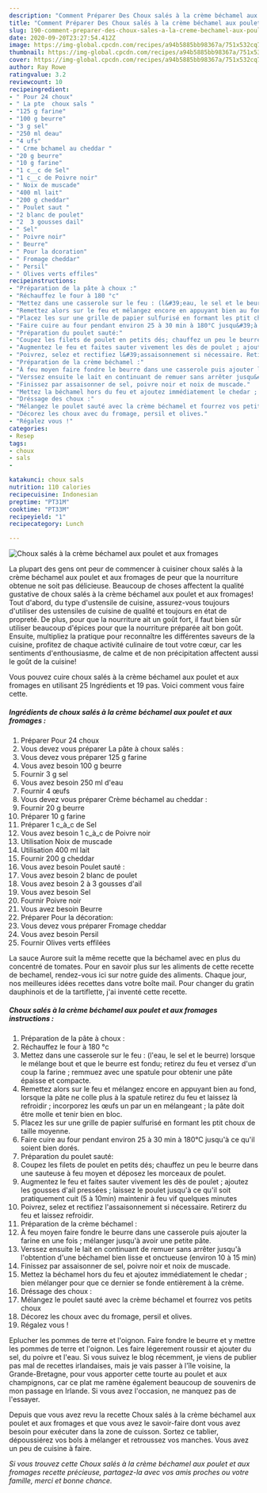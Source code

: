 ```yaml
---
description: "Comment Préparer Des Choux salés à la crème béchamel aux poulet et aux fromages"
title: "Comment Préparer Des Choux salés à la crème béchamel aux poulet et aux fromages"
slug: 190-comment-preparer-des-choux-sales-a-la-creme-bechamel-aux-poulet-et-aux-fromages
date: 2020-09-20T23:27:54.412Z
image: https://img-global.cpcdn.com/recipes/a94b5885bb98367a/751x532cq70/choux-sales-a-la-creme-bechamel-aux-poulet-et-aux-fromages-photo-principale-de-la-recette.jpg
thumbnail: https://img-global.cpcdn.com/recipes/a94b5885bb98367a/751x532cq70/choux-sales-a-la-creme-bechamel-aux-poulet-et-aux-fromages-photo-principale-de-la-recette.jpg
cover: https://img-global.cpcdn.com/recipes/a94b5885bb98367a/751x532cq70/choux-sales-a-la-creme-bechamel-aux-poulet-et-aux-fromages-photo-principale-de-la-recette.jpg
author: Ray Rowe
ratingvalue: 3.2
reviewcount: 10
recipeingredient:
- " Pour 24 choux"
- " La pte  choux sals "
- "125 g farine"
- "100 g beurre"
- "3 g sel"
- "250 ml deau"
- "4 ufs"
- " Crme bchamel au cheddar "
- "20 g beurre"
- "10 g farine"
- "1 c__c de Sel"
- "1 c__c de Poivre noir"
- " Noix de muscade"
- "400 ml lait"
- "200 g cheddar"
- " Poulet saut "
- "2 blanc de poulet"
- "2  3 gousses dail"
- " Sel"
- " Poivre noir"
- " Beurre"
- " Pour la dcoration"
- " Fromage cheddar"
- " Persil"
- " Olives verts effiles"
recipeinstructions:
- "Préparation de la pâte à choux :"
- "Réchauffez le four à 180 °c"
- "Mettez dans une casserole sur le feu : (l&#39;eau, le sel et le beurre) lorsque le mélange bout et que le beurre est fondu; retirez du feu et versez d&#39;un coup la farine ; remmuez avec une spatule pour obtenir une pâte épaisse et compacte."
- "Remettez alors sur le feu et mélangez encore en appuyant bien au fond, lorsque la pâte ne colle plus à la spatule retirez du feu et laissez là refroidir ; incorporez les œufs un par un en mélangeant ; la pâte doit être molle et tenir bien en bloc."
- "Placez les sur une grille de papier sulfurisé en formant les ptit choux de taille moyenne."
- "Faire cuire au four pendant environ 25 à 30 min à 180°C jusqu&#39;à ce qu&#39;il soient bien dorés."
- "Préparation du poulet sauté:"
- "Coupez les filets de poulet en petits dés; chauffez un peu le beurre dans une sauteuse à feu moyen et déposez les morceaux de poulet."
- "Augmentez le feu et faites sauter vivement les dès de poulet ; ajoutez les gousses d&#39;ail pressées ; laissez le poulet jusqu&#39;à ce qu&#39;il soit pratiquement cuit (5 à 10min) maintenir à feu vif quelques minutes"
- "Poivrez, selez et rectifiez l&#39;assaisonnement si nécessaire. Retirerz du feu et laissez refroidir."
- "Préparation de la crème béchamel :"
- "À feu moyen faire fondre le beurre dans une casserole puis ajouter la farine en une fois ; mélanger jusqu&#39;à avoir une petite pâte."
- "Verssez ensuite le lait en continuant de remuer sans arrêter jusqu&#39;à l&#39;obtention d&#39;une béchamel bien lisse et onctueuse (environ 10 à 15 min)"
- "Finissez par assaisonner de sel, poivre noir et noix de muscade."
- "Mettez la béchamel hors du feu et ajoutez immédiatement le chedar ; bien mélanger pour que ce dernier se fonde entièrement à la crème."
- "Dréssage des choux :"
- "Mélangez le poulet sauté avec la crème béchamel et fourrez vos petits choux"
- "Décorez les choux avec du fromage, persil et olives."
- "Régalez vous !"
categories:
- Resep
tags:
- choux
- sals
- 

katakunci: choux sals  
nutrition: 110 calories
recipecuisine: Indonesian
preptime: "PT31M"
cooktime: "PT33M"
recipeyield: "1"
recipecategory: Lunch

---
```



![Choux salés à la crème béchamel aux poulet et aux fromages](https://img-global.cpcdn.com/recipes/a94b5885bb98367a/751x532cq70/choux-sales-a-la-creme-bechamel-aux-poulet-et-aux-fromages-photo-principale-de-la-recette.jpg)

La plupart des gens ont peur de commencer à cuisiner choux salés à la crème béchamel aux poulet et aux fromages de peur que la nourriture obtenue ne soit pas délicieuse. Beaucoup de choses affectent la qualité gustative de choux salés à la crème béchamel aux poulet et aux fromages! Tout d'abord, du type d'ustensile de cuisine, assurez-vous toujours d'utiliser des ustensiles de cuisine de qualité et toujours en état de propreté. De plus, pour que la nourriture ait un goût fort, il faut bien sûr utiliser beaucoup d'épices pour que la nourriture préparée ait bon goût. Ensuite, multipliez la pratique pour reconnaître les différentes saveurs de la cuisine, profitez de chaque activité culinaire de tout votre cœur, car les sentiments d'enthousiasme, de calme et de non précipitation affectent aussi le goût de la cuisine!

<!--inarticleads1-->

Vous pouvez cuire choux salés à la crème béchamel aux poulet et aux fromages en utilisant 25 Ingrédients et 19 pas. Voici comment vous faire cette.

##### Ingrédients de choux salés à la crème béchamel aux poulet et aux fromages :

1. Préparer  Pour 24 choux
1. Vous devez vous préparer  La pâte à choux salés :
1. Vous devez vous préparer 125 g farine
1. Vous avez besoin 100 g beurre
1. Fournir 3 g sel
1. Vous avez besoin 250 ml d&#39;eau
1. Fournir 4 œufs
1. Vous devez vous préparer  Crème béchamel au cheddar :
1. Fournir 20 g beurre
1. Préparer 10 g farine
1. Préparer 1 c_à_c de Sel
1. Vous avez besoin 1 c_à_c de Poivre noir
1. Utilisation  Noix de muscade
1. Utilisation 400 ml lait
1. Fournir 200 g cheddar
1. Vous avez besoin  Poulet sauté :
1. Vous avez besoin 2 blanc de poulet
1. Vous avez besoin 2 à 3 gousses d&#39;ail
1. Vous avez besoin  Sel
1. Fournir  Poivre noir
1. Vous avez besoin  Beurre
1. Préparer  Pour la décoration:
1. Vous devez vous préparer  Fromage cheddar
1. Vous avez besoin  Persil
1. Fournir  Olives verts effilées


La sauce Aurore suit la même recette que la béchamel avec en plus du concentré de tomates. Pour en savoir plus sur les aliments de cette recette de bechamel, rendez-vous ici sur notre guide des aliments. Chaque jour, nos meilleures idées recettes dans votre boîte mail. Pour changer du gratin dauphinois et de la tartiflette, j&#39;ai inventé cette recette. 

<!--inarticleads2-->

##### Choux salés à la crème béchamel aux poulet et aux fromages instructions :

1. Préparation de la pâte à choux :
1. Réchauffez le four à 180 °c
1. Mettez dans une casserole sur le feu : (l&#39;eau, le sel et le beurre) lorsque le mélange bout et que le beurre est fondu; retirez du feu et versez d&#39;un coup la farine ; remmuez avec une spatule pour obtenir une pâte épaisse et compacte.
1. Remettez alors sur le feu et mélangez encore en appuyant bien au fond, lorsque la pâte ne colle plus à la spatule retirez du feu et laissez là refroidir ; incorporez les œufs un par un en mélangeant ; la pâte doit être molle et tenir bien en bloc.
1. Placez les sur une grille de papier sulfurisé en formant les ptit choux de taille moyenne.
1. Faire cuire au four pendant environ 25 à 30 min à 180°C jusqu&#39;à ce qu&#39;il soient bien dorés.
1. Préparation du poulet sauté:
1. Coupez les filets de poulet en petits dés; chauffez un peu le beurre dans une sauteuse à feu moyen et déposez les morceaux de poulet.
1. Augmentez le feu et faites sauter vivement les dès de poulet ; ajoutez les gousses d&#39;ail pressées ; laissez le poulet jusqu&#39;à ce qu&#39;il soit pratiquement cuit (5 à 10min) maintenir à feu vif quelques minutes
1. Poivrez, selez et rectifiez l&#39;assaisonnement si nécessaire. Retirerz du feu et laissez refroidir.
1. Préparation de la crème béchamel :
1. À feu moyen faire fondre le beurre dans une casserole puis ajouter la farine en une fois ; mélanger jusqu&#39;à avoir une petite pâte.
1. Verssez ensuite le lait en continuant de remuer sans arrêter jusqu&#39;à l&#39;obtention d&#39;une béchamel bien lisse et onctueuse (environ 10 à 15 min)
1. Finissez par assaisonner de sel, poivre noir et noix de muscade.
1. Mettez la béchamel hors du feu et ajoutez immédiatement le chedar ; bien mélanger pour que ce dernier se fonde entièrement à la crème.
1. Dréssage des choux :
1. Mélangez le poulet sauté avec la crème béchamel et fourrez vos petits choux
1. Décorez les choux avec du fromage, persil et olives.
1. Régalez vous !


Eplucher les pommes de terre et l&#39;oignon. Faire fondre le beurre et y mettre les pommes de terre et l&#39;oignon. Les faire légerement roussir et ajouter du sel, du poivre et l&#39;eau. Si vous suivez le blog récemment, je viens de publier pas mal de recettes irlandaises, mais je vais passer à l&#39;île voisine, la Grande-Bretagne, pour vous apporter cette tourte au poulet et aux champignons, car ce plat me ramène également beaucoup de souvenirs de mon passage en Irlande. Si vous avez l&#39;occasion, ne manquez pas de l&#39;essayer. 

<!--inarticleads1-->

<p>
Depuis que vous avez revu la recette Choux salés à la crème béchamel aux poulet et aux fromages et que vous avez le savoir-faire dont vous avez besoin pour exécuter dans la zone de cuisson. Sortez ce tablier, dépoussiérez vos bols à mélanger et retroussez vos manches. Vous avez un peu de cuisine à faire.
</p>

<p>
<i>Si vous trouvez cette Choux salés à la crème béchamel aux poulet et aux fromages recette précieuse, partagez-la avec vos amis proches ou votre famille, merci et bonne chance.</i>
</p>
